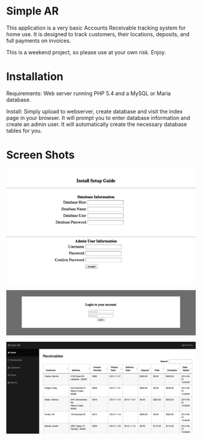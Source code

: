 Simple AR
=========


This application is a very basic Accounts Receivable tracking system for home use.  It is designed to track customers, their locations, deposits, and full payments on invoices.

This is a weekend project, so please use at your own risk.  Enjoy.


Installation 
=============
Requirements: Web server running PHP 5.4 and a MySQL or Maria database.

Install: Simply upload to webserver, create database and visit the index page in your browser.  It will prompt you to enter database information and create an admin user.  It will automatically create the necessary database tables for you.  


Screen Shots
============

![alt tag](images/install.png)

![alt tag](images/login.png)

![alt tag](images/receivables.png)